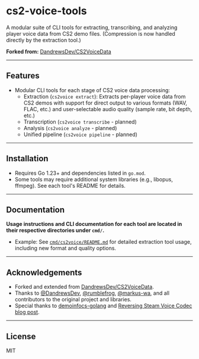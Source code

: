 # cs2-voice-tools

A modular suite of CLI tools for extracting, transcribing, and analyzing player voice data from CS2 demo files. (Compression is now handled directly by the extraction tool.)

**Forked from:** [DandrewsDev/CS2VoiceData](https://github.com/DandrewsDev/CS2VoiceData)

---

## Features

- Modular CLI tools for each stage of CS2 voice data processing:
  - Extraction (`cs2voice extract`): Extracts per-player voice data from CS2 demos with support for direct output to various formats (WAV, FLAC, etc.) and user-selectable audio quality (sample rate, bit depth, etc.)
  - Transcription (`cs2voice transcribe` - planned)
  - Analysis (`cs2voice analyze` - planned)
  - Unified pipeline (`cs2voice pipeline` - planned)

---

## Installation

- Requires Go 1.23+ and dependencies listed in `go.mod`.
- Some tools may require additional system libraries (e.g., libopus, ffmpeg). See each tool's README for details.

---

## Documentation

**Usage instructions and CLI documentation for each tool are located in their respective directories under `cmd/`.**

- Example: See [`cmd/cs2voice/README.md`](cmd/cs2voice/README.md) for detailed extraction tool usage, including new format and quality options.

---

## Acknowledgements

- Forked and extended from [DandrewsDev/CS2VoiceData](https://github.com/DandrewsDev/CS2VoiceData).
- Thanks to [@DandrewsDev](https://github.com/DandrewsDev), [@rumblefrog](https://github.com/rumblefrog), [@markus-wa](https://github.com/markus-wa), and all contributors to the original project and libraries.
- Special thanks to [demoinfocs-golang](https://github.com/markus-wa/demoinfocs-golang) and [Reversing Steam Voice Codec blog post](https://zhenyangli.me/posts/reversing-steam-voice-codec/).

---

## License

MIT
